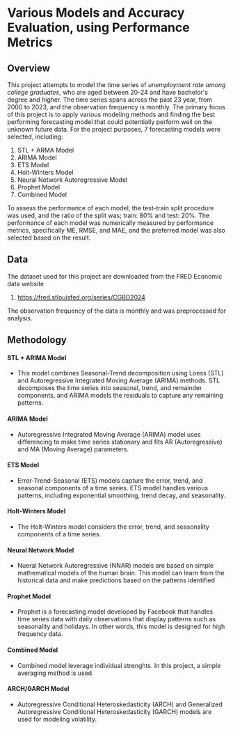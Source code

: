 # Various Models and Accuracy Evaluation, using Performance Metrics

## Overview
This project attempts to model the time series of *unemployment rate among college graduates*, who are aged between 20-24 and have bachelor's degree and higher. The time series spans across the past 23 year, from 2000 to 2023, and the observation frequency is monthly. The primary focus of this project is to apply various modeling methods and finding the best performing forecasting model that could potentially perform well on the unknown future data. For the project purposes, 7 forecasting models were selected, including:

1. STL + ARMA Model
2. ARIMA Model
3. ETS Model
4. Holt-Winters Model
5. Neural Network Autoregressive Model
6. Prophet Model
7. Combined Model

To assess the performance of each model, the test-train split procedure was used, and the ratio of the split was; train: 80% and test: 20%. The performance of each model was numerically measured by performance metrics, specifically ME, RMSE, and MAE, and the preferred model was also selected based on the result.




## Data
The dataset used for this project are downloaded from the FRED Economic data website 
1. https://fred.stlouisfed.org/series/CGBD2024

The observation frequency of the data is monthly and was preprocessed for analysis.

## Methodology


#### STL + ARIMA Model
- This model combines Seasonal-Trend decomposition using Loess (STL) and Autoregressive Integrated Moving Average (ARIMA) methods. STL decomposes the time series into seasonal, trend, and remainder components, and ARIMA models the residuals to capture any remaining patterns.
  
#### ARIMA Model
- Autoregressive Integrated Moving Average (ARIMA) model uses differencing to make time series stationary and fits AR (Autoregressive) and MA (Moving Average) parameters.
  
#### ETS Model
- Error-Trend-Seasonal (ETS) models capture the error, trend, and seasonal components of a time series. ETS model handles various patterns, including exponential smoothing, trend decay, and seasonality.
  
#### Holt-Winters Model
- The Holt-Winters model considers the error, trend, and seasonality components of a time series.
  
#### Neural Network Model
- Nueral Network Autoregressive (NNAR) models are based on simple mathematical models of the human brain. This model can learn from the historical data and make predictions based on the patterns identified

#### Prophet Model
- Prophet is a forecasting model developed by Facebook that handles time series data with daily observations that display patterns such as seasonality and holidays. In other words, this model is designed for high frequency data.
  
#### Combined Model
- Combined model leverage individual strenghts. In this project, a simple averaging method is used.
  
#### ARCH/GARCH Model
- Autoregressive Conditional Heteroskedasticity (ARCH) and Generalized Autoregressive Conditional Heteroskedasticity (GARCH) models are used for modeling volatility.



